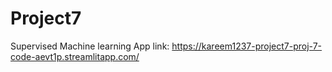 # Project7
Supervised Machine learning
App link: https://kareem1237-project7-proj-7-code-aevt1p.streamlitapp.com/
